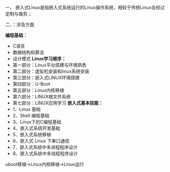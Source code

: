 一、
嵌入式Linux是指嵌入式系统运行的Linux操作系统，相较于传统Linux会经过定制与裁剪；

二、：涉及方面

**编程基础**：
- C语言
- 数据结构和算法
- 设计模式
**Linux学习顺序：**
- 第一部分：Linux平台搭建与环境熟悉
- 第二部分：虚拟机安装和linux系统安装
- 第三部分：嵌入式LINUX环境搭建
- 第四部分：U-Boot
- 第五部分：Linux内核移植
- 第六部分：LINUX根文件系统
- 第七部分：LINUX应用学习
**嵌入式基本技能：**
- 1、Linux 基础
- 2、Shell 编程基础
- 3、Linux下的C编程基础
- 4、嵌入式系统开发基础
- 5、嵌入式系统移植
- 6、嵌入式 Linux 下串口通信
- 7、嵌入式系统中多进程程序设计
- 8、嵌入式系统中多线程程序设计

uboot移植->Linux内核移植->Linux运行

